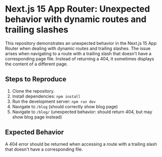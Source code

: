 # Next.js 15 App Router: Unexpected behavior with dynamic routes and trailing slashes

This repository demonstrates an unexpected behavior in the Next.js 15 App Router when dealing with dynamic routes and trailing slashes.  The issue arises when navigating to a route with a trailing slash that doesn't have a corresponding page file.  Instead of returning a 404, it sometimes displays the content of a different page.

## Steps to Reproduce

1. Clone the repository.
2. Install dependencies: `npm install`
3. Run the development server: `npm run dev`
4. Navigate to `/blog` (should correctly show blog page)
5. Navigate to `/blog/` (unexpected behavior: should return 404, but may show blog page instead)

## Expected Behavior

A 404 error should be returned when accessing a route with a trailing slash that doesn't have a corresponding file.